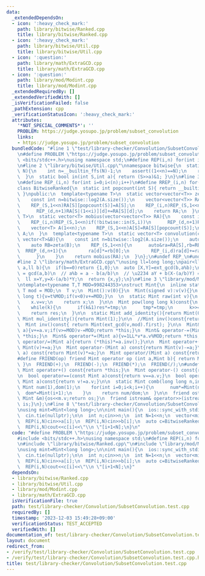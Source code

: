 ```yaml
---
data:
  _extendedDependsOn:
  - icon: ':heavy_check_mark:'
    path: library/bitwise/Ranked.cpp
    title: library/bitwise/Ranked.cpp
  - icon: ':heavy_check_mark:'
    path: library/bitwise/Util.cpp
    title: library/bitwise/Util.cpp
  - icon: ':question:'
    path: library/math/ExtraGCD.cpp
    title: library/math/ExtraGCD.cpp
  - icon: ':question:'
    path: library/mod/Modint.cpp
    title: library/mod/Modint.cpp
  _extendedRequiredBy: []
  _extendedVerifiedWith: []
  _isVerificationFailed: false
  _pathExtension: cpp
  _verificationStatusIcon: ':heavy_check_mark:'
  attributes:
    '*NOT_SPECIAL_COMMENTS*': ''
    PROBLEM: https://judge.yosupo.jp/problem/subset_convolution
    links:
    - https://judge.yosupo.jp/problem/subset_convolution
  bundledCode: "#line 1 \"test/library-checker/Convolution/SubsetConvolution.test.cpp\"\
    \n#define PROBLEM \"https://judge.yosupo.jp/problem/subset_convolution\"\n#include\
    \ <bits/stdc++.h>\nusing namespace std;\n#define REP(i,n) for(int i=0;i<(n);i++)\n\
    \n#line 2 \"library/bitwise/Util.cpp\"\nnamespace bitwise{\n  static int log2(int\
    \ N){\n    int n=__builtin_ffs(N)-1;\n    assert((1<<n)==N);\n    return n;\n\
    \  }\n  static bool in(int S,int a){ return (S>>a)&1; }\n}\n#line 3 \"library/bitwise/Ranked.cpp\"\
    \n#define REP_(i,n) for(int i=0;i<(n);i++)\n#define RREP_(i,n) for(int i=(n)-1;i>=0;i--)\n\
    class BitwiseRanked{\n  static int popcount(int S){ return __builtin_popcount(S);\
    \ }\npublic:\n  template<typename T>\n  static vector<vector<T>> zeta(const vector<T>&A){\n\
    \    const int n=bitwise::log2(A.size());\n    vector<vector<T>> RA(1<<n,vector<T>(n+1,0));\n\
    \    REP_(S,1<<n)RA[S][popcount(S)]=A[S];\n    REP_(i,n)REP_(S,1<<n)if(!bitwise::in(S,i))\n\
    \      REP_(d,n+1)RA[S|(1<<i)][d]+=RA[S][d];\n    return RA;\n  }\n  template<typename\
    \ T>\n  static vector<T> mobius(vector<vector<T>> RA){\n    const int n=bitwise::log2(RA.size());\n\
    \    REP_(i,n)REP_(S,1<<n)if(!bitwise::in(S,i))\n      REP_(d,n+1)RA[S|(1<<i)][d]-=RA[S][d];\n\
    \    vector<T> A(1<<n);\n    REP_(S,1<<n)A[S]=RA[S][popcount(S)];\n    return\
    \ A;\n  }\n  template<typename T>\n  static vector<T> convolution(const vector<T>&A,const\
    \ vector<T>&B){\n    const int n=bitwise::log2(A.size());\n    auto RA=zeta(A);\n\
    \    auto RB=zeta(B);\n    REP_(S,1<<n){\n      auto&ra=RA[S],rb=RB[S];\n    \
    \  RREP_(d,n+1){\n        ra[d]*=rb[0];\n        REP_(i,d)ra[d]+=ra[i]*rb[d-i];\n\
    \      }\n    }\n    return mobius(RA);\n  }\n};\n#undef REP_\n#undef RREP_\n\
    #line 2 \"library/math/ExtraGCD.cpp\"\nusing ll=long long;\npair<ll,ll> ext_gcd(ll\
    \ a,ll b){\n  if(b==0)return {1,0};\n  auto [X,Y]=ext_gcd(b,a%b);\n  // bX + (a%b)Y\
    \ = gcd(a,b)\n  // a%b = a - b(a/b)\n  // \u2234 aY + b(X-(a/b)Y) = gcd(a,b)\n\
    \  ll x=Y,y=X-(a/b)*Y;\n  return {x,y};\n}\n#line 3 \"library/mod/Modint.cpp\"\
    \ntemplate<typename T,T MOD=998244353>\nstruct Mint{\n  inline static constexpr\
    \ T mod = MOD;\n  T v;\n  Mint():v(0){}\n  Mint(signed v):v(v){}\n  Mint(long\
    \ long t){v=t%MOD;if(v<0)v+=MOD;}\n  \n  static Mint raw(int v){\n    Mint x;\n\
    \    x.v=v;\n    return x;\n  }\n\n  Mint pow(long long k)const{\n    Mint res(1),tmp(v);\n\
    \    while(k){\n      if(k&1)res*=tmp;\n      tmp*=tmp;\n      k>>=1;\n    }\n\
    \    return res;\n  }\n\n  static Mint add_identity(){return Mint(0);}\n  static\
    \ Mint mul_identity(){return Mint(1);}\n\n  //Mint inv()const{return pow(MOD-2);}\n\
    \  Mint inv()const{ return Mint(ext_gcd(v,mod).first); }\n\n  Mint& operator+=(Mint\
    \ a){v+=a.v;if(v>=MOD)v-=MOD;return *this;}\n  Mint& operator-=(Mint a){v+=MOD-a.v;if(v>=MOD)v-=MOD;return\
    \ *this;}\n  Mint& operator*=(Mint a){v=1LL*v*a.v%MOD;return *this;}\n  Mint&\
    \ operator/=(Mint a){return (*this)*=a.inv();}\n\n  Mint operator+(Mint a) const{return\
    \ Mint(v)+=a;}\n  Mint operator-(Mint a) const{return Mint(v)-=a;}\n  Mint operator*(Mint\
    \ a) const{return Mint(v)*=a;}\n  Mint operator/(Mint a) const{return Mint(v)/=a;}\n\
    #define FRIEND(op) friend Mint operator op (int a,Mint b){ return Mint(a) op b;\
    \ }\n  FRIEND(+);\n  FRIEND(-);\n  FRIEND(*);\n  FRIEND(/);\n#undef FRIEND\n \
    \ Mint operator+() const{return *this;}\n  Mint operator-() const{return v?Mint(MOD-v):Mint(v);}\n\
    \n  bool operator==(const Mint a)const{return v==a.v;}\n  bool operator!=(const\
    \ Mint a)const{return v!=a.v;}\n\n  static Mint comb(long long n,int k){\n   \
    \ Mint num(1),dom(1);\n    for(int i=0;i<k;i++){\n      num*=Mint(n-i);\n    \
    \  dom*=Mint(i+1);\n    }\n    return num/dom;\n  }\n\n  friend ostream& operator<<(ostream&os,const\
    \ Mint &m){os<<m.v;return os;}\n  friend istream& operator>>(istream&is,Mint &m){is>>m.v;m.v%=MOD;if(m.v<0)m.v+=MOD;return\
    \ is;}\n};\n#line 8 \"test/library-checker/Convolution/SubsetConvolution.test.cpp\"\
    \nusing mint=Mint<long long>;\n\nint main(){\n  ios::sync_with_stdio(false);\n\
    \  cin.tie(nullptr);\n\n  int n;cin>>n;\n  int N=1<<n;\n  vector<mint> a(N),b(N);\n\
    \  REP(i,N)cin>>a[i];\n  REP(i,N)cin>>b[i];\n  auto c=BitwiseRanked::convolution(a,b);\n\
    \  REP(i,N)cout<<c[i]<<\"\\n \"[i+1<N];\n}\n"
  code: "#define PROBLEM \"https://judge.yosupo.jp/problem/subset_convolution\"\n\
    #include <bits/stdc++.h>\nusing namespace std;\n#define REP(i,n) for(int i=0;i<(n);i++)\n\
    \n#include \"library/bitwise/Ranked.cpp\"\n#include \"library/mod/Modint.cpp\"\
    \nusing mint=Mint<long long>;\n\nint main(){\n  ios::sync_with_stdio(false);\n\
    \  cin.tie(nullptr);\n\n  int n;cin>>n;\n  int N=1<<n;\n  vector<mint> a(N),b(N);\n\
    \  REP(i,N)cin>>a[i];\n  REP(i,N)cin>>b[i];\n  auto c=BitwiseRanked::convolution(a,b);\n\
    \  REP(i,N)cout<<c[i]<<\"\\n \"[i+1<N];\n}"
  dependsOn:
  - library/bitwise/Ranked.cpp
  - library/bitwise/Util.cpp
  - library/mod/Modint.cpp
  - library/math/ExtraGCD.cpp
  isVerificationFile: true
  path: test/library-checker/Convolution/SubsetConvolution.test.cpp
  requiredBy: []
  timestamp: '2023-12-03 15:49:28+09:00'
  verificationStatus: TEST_ACCEPTED
  verifiedWith: []
documentation_of: test/library-checker/Convolution/SubsetConvolution.test.cpp
layout: document
redirect_from:
- /verify/test/library-checker/Convolution/SubsetConvolution.test.cpp
- /verify/test/library-checker/Convolution/SubsetConvolution.test.cpp.html
title: test/library-checker/Convolution/SubsetConvolution.test.cpp
---
```

